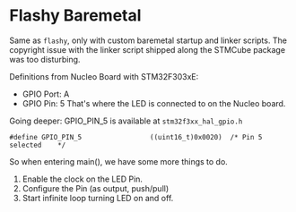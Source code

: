 # Flashy Baremetal
Same as `flashy`, only with custom baremetal startup and linker scripts.
The copyright issue with the linker script shipped along the STMCube package
was too disturbing.






Definitions from Nucleo Board with STM32F303xE:
* GPIO Port: A
* GPIO Pin: 5
That's where the LED is connected to on the Nucleo board.

Going deeper:
GPIO_PIN_5 is available at `stm32f3xx_hal_gpio.h`

`#define GPIO_PIN_5                 ((uint16_t)0x0020)  /* Pin 5 selected    */`

So when entering main(), we have some more things to do.
1. Enable the clock on the LED Pin.
2. Configure the Pin (as output, push/pull)
3. Start infinite loop turning LED on and off.

